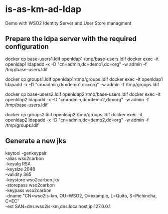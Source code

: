 # is-as-km-ad-ldap
Demo with WSO2 Identity Server and User Store managment


## Prepare the ldpa server with the required configuration
docker cp base-users1.ldif openldap1:/tmp/base-users.ldif
docker exec -it openldap1 ldapadd -x -D "cn=admin,dc=demo1,dc=org" -w admin -f /tmp/base-users.ldif

docker cp groups1.ldif openldap1:/tmp/groups.ldif
docker exec -it openldap1 ldapadd -x -D "cn=admin,dc=demo1,dc=org" -w admin -f /tmp/groups.ldif


docker cp base-users2.ldif openldap2:/tmp/base-users.ldif
docker exec -it openldap2 ldapadd -x -D "cn=admin,dc=demo2,dc=org" -w admin -f /tmp/base-users.ldif

docker cp groups2.ldif openldap2:/tmp/groups.ldif
docker exec -it openldap2 ldapadd -x -D "cn=admin,dc=demo2,dc=org" -w admin -f /tmp/groups.ldif


## Generate a new jks
keytool -genkeypair \
  -alias wso2carbon \
  -keyalg RSA \
  -keysize 2048 \
  -validity 365 \
  -keystore wso2carbon.jks \
  -storepass wso2carbon \
  -keypass wso2carbon \
  -dname "CN=wso2is-km, OU=WSO2, O=example, L=Quito, S=Pichincha, C=EC" \
  -ext SAN=dns:wso2is-km,dns:localhost,ip:127.0.0.1

